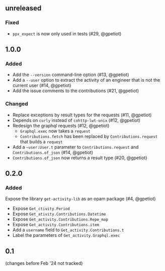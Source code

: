 ## unreleased

### Fixed

- `ppx_expect` is now only used in tests (#29, @gpetiot)

## 1.0.0

### Added

- Add the `--version` command-line option (#13, @gpetiot)
- Add a `--user` option to extract the activity of an engineer that is not the current user (#14, @gpetiot)
- Add the issue comments to the contributions (#21, @gpetiot)

### Changed

- Replace exceptions by result types for the requests (#11, @gpetiot)
- Depends on `curly` instead of `cohttp-lwt-unix` (#12, @gpetiot)
- Redesign the graphql requests (#12, @gpetiot)
  + `Graphql.exec` now takes a `request`
  + `Contributions.fetch` has been replaced by `Contributions.request` that builds a `request`
- Add a `~user:User.t` parameter to `Contributions.request` and `Contributions.of_json` (#14, @gpetiot)
- `Contributions.of_json` now returns a result type (#20, @gpetiot)

## 0.2.0

### Added

Expose the library `get-activity-lib` as an opam package (#4, @gpetiot)
- Expose `Get_ctivity.Period`
- Expose `Get_ativity.Contributions.Datetime`
- Expose `Get_activity.Contributions.Repo_map`
- Expose `Get_activity.Contributions.item`
- Add a `username` field to `Get_activity.Contributions.t`
- Label the parameters of `Get_activity.Graphql.exec`

## 0.1

(changes before Feb '24 not tracked)
